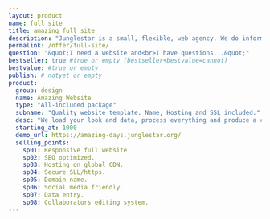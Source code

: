 ```yaml
---
layout: product
name: full site
title: amazing full site
description: "Junglestar is a small, flexible, web agency. We do information architecture, screen design, code and deploy. Packed solutions all-included. We help companies and individuals organize their communication. We grow relationships with clients. We design, produce & develop well thought user experiences."
permalink: /offer/full-site/
question: "&quot;I need a website and<br>I have questions...&quot;"
bestseller: true #true or empty (bestseller+bestvalue=cannot)
bestvalue: #true or empty
publish: # notyet or empty
product:
  group: design
  name: Amazing Website
  type: "All-included package"
  subname: "Quality website template. Name, Hosting and SSL included."
  desc: "We load your look and data, process everything and produce a clean performant website ready to compete."
  starting_at: 1000
  demo_url: https://amazing-days.junglestar.org/
  selling_points:
    sp01: Responsive full website.
    sp02: SEO optimized.
    sp03: Hosting on global CDN.
    sp04: Secure SLL/https.
    sp05: Domain name.
    sp06: Social media friendly.
    sp07: Data entry.
    sp08: Collaborators editing system.
---
```

